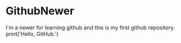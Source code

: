 # GithubNewer
I'm a newer for learning github and this is my first github repository.
print('Hello, GitHub.')
